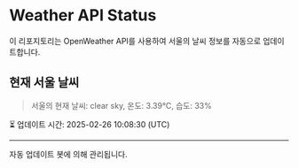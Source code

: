 
# Weather API Status

이 리포지토리는 OpenWeather API를 사용하여 서울의 날씨 정보를 자동으로 업데이트합니다.

## 현재 서울 날씨
> 서울의 현재 날씨: clear sky, 온도: 3.39°C, 습도: 33%

⏳ 업데이트 시간: 2025-02-26 10:08:30 (UTC)

---
자동 업데이트 봇에 의해 관리됩니다.

